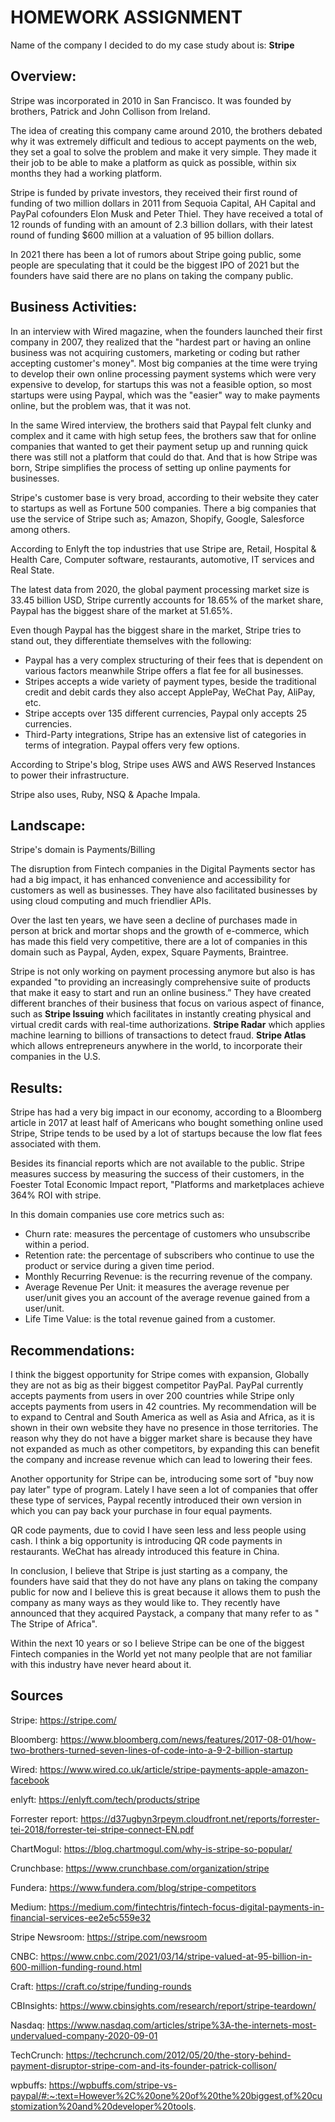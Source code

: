 # HOMEWORK ASSIGNMENT


Name of the company I decided to do my case study about is: **Stripe**

## Overview:

Stripe was incorporated in 2010 in San Francisco. 
It was founded by brothers, Patrick and John Collison from Ireland.

The idea of creating this company came around 2010, the brothers debated why it was extremely difficult and tedious to accept payments on the web, they set a goal to solve the problem and make it very simple. 
They made it their job to be able to make a platform as quick as possible, within six months they had a working platform. 

Stripe is funded by private investors, they received their first round of funding of two million dollars in 2011 from Sequoia Capital, AH Capital and PayPal cofounders Elon Musk and Peter Thiel. 
They have received  a total of 12 rounds of funding with an amount of 2.3 billion dollars, with their latest round of funding $600 million at a valuation of 95 billion dollars.

In 2021 there has been a lot of rumors about Stripe going public, some people are speculating that it could be the biggest IPO of 2021 but the founders have said there are no plans on taking the company public.

## Business Activities:

In an interview with Wired magazine, when the founders launched their first company in 2007, they realized that the "hardest part or having an online business was not acquiring customers, marketing or coding but rather accepting customer's money".
Most big companies at the time were trying to develop their own online processing payment systems which were very expensive to develop, for startups this was not a feasible option, so most startups were using Paypal, which was the "easier" way to make payments online, but the problem was, that it was not. 

In the same Wired interview, the brothers said that Paypal felt clunky and complex and it came with high setup fees, the brothers saw that for online companies that wanted to get their payment setup up and running quick there was still not a platform that could do that. 
And that is how Stripe was born, Stripe simplifies the process of setting up online payments for businesses. 


Stripe's customer base is very broad, according to their website they cater to startups as well as Fortune 500 companies. There a big companies that use the service of Stripe such as; Amazon, Shopify, Google, Salesforce among others.

According to Enlyft the top industries that use Stripe are, Retail, Hospital & Health Care, Computer software, restaurants, automotive, IT services and Real State.

The latest data from 2020, the global payment processing market size is 33.45 billion USD, Stripe currently accounts for 18.65% of the market share, Paypal has the biggest share of the market at 51.65%.


Even though Paypal has the biggest share in the market, Stripe tries to stand out, they differentiate themselves with the following:
* Paypal has a very complex structuring of their fees that is dependent on various factors meanwhile Stripe offers a flat fee for all businesses. 
* Stripes accepts a wide variety of payment types, beside the traditional credit and debit cards they also accept ApplePay, WeChat Pay, AliPay, etc. 
* Stripe accepts over 135 different currencies, Paypal only accepts 25 currencies. 
* Third-Party integrations, Stripe has an extensive list of categories in terms of integration. Paypal offers very few options.


According to Stripe's blog, Stripe uses AWS and AWS Reserved Instances to power their infrastructure.

Stripe also uses, Ruby, NSQ & Apache Impala.

## Landscape:

Stripe's domain is Payments/Billing

The disruption from Fintech companies in the Digital Payments sector has had a big impact, it has enhanced convenience and accessibility  for customers as well as businesses. They have also facilitated businesses by using cloud computing and much friendlier APIs.

Over the last ten years, we have seen a decline of purchases made in person at brick and mortar shops and the growth of e-commerce, which has made this field very competitive, there are a lot of companies in this domain such as Paypal, Ayden, expex, Square Payments, Braintree.

Stripe is not only working on payment processing anymore but also is has expanded "to providing an increasingly comprehensive suite of products that make it easy to start and run an online business.”
They have created different branches of their business that focus on various aspect of finance, such as **Stripe Issuing** which facilitates in instantly creating physical and virtual credit cards with real-time authorizations. **Stripe Radar** which applies machine learning to billions of transactions to detect fraud. **Stripe Atlas** which allows entrepreneurs anywhere in the world, to incorporate their companies in the U.S.



## Results:

Stripe has had a very big impact in our economy, according to a Bloomberg article in 2017 at least half of Americans who bought something online used Stripe, Stripe tends to be used by a lot of startups because the low flat fees associated with them. 

Besides its financial reports which are not available to the public. Stripe measures success by measuring the success of their customers, in the Foester Total Economic Impact report, "Platforms and marketplaces achieve 364% ROI with stripe.

In this domain companies use core metrics such as:
* Churn rate: measures the percentage of customers who unsubscribe within a period.
* Retention rate: the percentage of subscribers who continue to use the product or service during a given time period.
* Monthly Recurring Revenue: is the recurring revenue of the company. 
* Average Revenue Per Unit: it measures the average revenue per user/unit gives you an account of the average revenue gained from a user/unit.
* Life Time Value: is the total revenue gained from a customer.


## Recommendations:

I think the biggest opportunity for Stripe comes with expansion, Globally they are not as big as their biggest competitor PayPal. PayPal currently accepts payments from users in over 200 countries while Stripe only accepts payments from users in 42 countries.
My recommendation will be to expand to Central and South America as well as Asia and Africa, as it is shown in their own website they have no presence in those territories. The reason why they do not have a bigger market share is because they have not expanded as much as other competitors, by expanding this can benefit the company and increase revenue which can lead to lowering their fees.

Another opportunity for Stripe can be, introducing some sort of "buy now pay later" type of program. Lately I have seen a lot of companies that offer these type of services, Paypal recently introduced their own version in which you can pay back your purchase in four equal payments.

QR code payments, due to covid I have seen less and less people using cash. I think a big opportunity is introducing QR code payments in restaurants. WeChat has already introduced this feature in China. 

In conclusion, I believe that Stripe is just starting as a company, the founders have said that they do not have any plans on taking the company public for now and I believe this is great because it allows them to push the company as many ways as they would like to. They recently have announced that they acquired Paystack, a company that many refer to as " The Stripe of Africa". 

Within the next 10 years or so I believe Stripe can be one of the biggest Fintech companies in the World yet not many peolple that are not familiar with this industry have never heard about it.

## Sources
Stripe: https://stripe.com/

Bloomberg: https://www.bloomberg.com/news/features/2017-08-01/how-two-brothers-turned-seven-lines-of-code-into-a-9-2-billion-startup

Wired: https://www.wired.co.uk/article/stripe-payments-apple-amazon-facebook

enlyft: https://enlyft.com/tech/products/stripe

Forrester report: https://d37ugbyn3rpeym.cloudfront.net/reports/forrester-tei-2018/forrester-tei-stripe-connect-EN.pdf

ChartMogul: https://blog.chartmogul.com/why-is-stripe-so-popular/

Crunchbase: https://www.crunchbase.com/organization/stripe

Fundera: https://www.fundera.com/blog/stripe-competitors

Medium: https://medium.com/fintechtris/fintech-focus-digital-payments-in-financial-services-ee2e5c559e32

Stripe Newsroom: https://stripe.com/newsroom

CNBC: https://www.cnbc.com/2021/03/14/stripe-valued-at-95-billion-in-600-million-funding-round.html

Craft: https://craft.co/stripe/funding-rounds

CBInsights: https://www.cbinsights.com/research/report/stripe-teardown/

Nasdaq: https://www.nasdaq.com/articles/stripe%3A-the-internets-most-undervalued-company-2020-09-01

TechCrunch: https://techcrunch.com/2012/05/20/the-story-behind-payment-disruptor-stripe-com-and-its-founder-patrick-collison/

wpbuffs: https://wpbuffs.com/stripe-vs-paypal/#:~:text=However%2C%20one%20of%20the%20biggest,of%20customization%20and%20developer%20tools.

